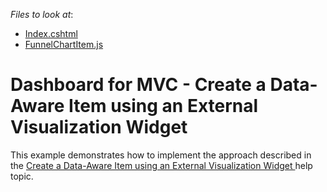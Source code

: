 <!-- default file list -->
*Files to look at*:

* [Index.cshtml](./CS/DXWebApplication52/Views/Home/Index.cshtml)
* [FunnelChartItem.js](./CS/DXWebApplication52/Custom_Items/FunnelChartItem.js)
<!-- default file list end -->

# Dashboard for MVC - Create a Data-Aware Item using an External Visualization Widget

This example demonstrates how to implement the approach described in the [Create a Data-Aware Item using an External Visualization Widget
](https://docs.devexpress.com/Dashboard/119838/create-the-designer-and-viewer-applications/web-dashboard/html-javascript-web-dashboard-control/create-a-custom-item/create-a-data-aware-item-using-an-external-visualization-widget) help topic.
